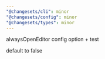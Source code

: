 ```yaml
---
"@changesets/cli": minor
"@changesets/config": minor
"@changesets/types": minor
---
```


alwaysOpenEditor config option + test

default to false
